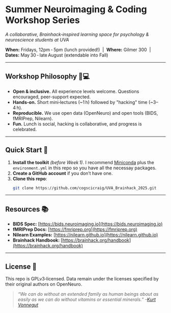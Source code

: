 # Summer Neuroimaging & Coding Workshop Series

*A collaborative, Brainhack‑inspired learning space for psychology & neuroscience students at UVA*

**When:** Fridays, 12pm - 5pm (lunch provided!)  |  **Where:** Gilmer 300  |  **Dates:** May 30 - late August (extendable into Fall)

---

## Workshop Philosophy 🧠💻

* **Open & inclusive.** All experience levels welcome. Questions encouraged, peer-support expected.
* **Hands‑on.** Short mini‑lectures (\~1 h) followed by "hacking" time (\~3–4 h).
* **Reproducible.** We use open data (OpenNeuro) and open tools (BIDS, fMRIPrep, Nilearn).
* **Fun.** Lunch is social, hacking is collaborative, and progress is celebrated.

---

## Quick Start  🚀

1. **Install the toolkit** *(before Week 1)*. I recommend [Miniconda](https://docs.conda.io/en/latest/miniconda.html) plus the `environment.yml` in this repo so you have all the necessay packages.
2. **Create a GitHub account** if you don’t have one.
3. **Clone this repo**:
   ```bash
   git clone https://github.com/cogscicraig/UVA_Brainhack_2025.git
   ```

---

## Resources  📚

* **BIDS Spec:** [https://bids.neuroimaging.io](https://bids.neuroimaging.io)
* **fMRIPrep Docs:** [https://fmriprep.org](https://fmriprep.org)
* **Nilearn Examples:** [https://nilearn.github.io](https://nilearn.github.io)
* **Brainhack Handbook:** [https://brainhack.org/handbook](https://brainhack.org/handbook)

---

## License  📝

This repo is GPLv3‑licensed. Data remain under the licenses specified by their original authors on OpenNeuro.

> *“We can do without an extended family as human beings about as easily as we can do without vitamins or essential minerals.” -[Kurt Vonnegut](https://www.npr.org/transcripts/516534)*
